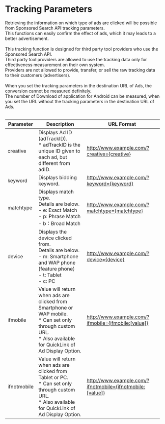 # Tracking Parameters
Retrieving the information on which type of ads are clicked will be possible from Sponsored Search API tracking parameters. <br>
This functions can easily confirm the effect of ads, which it may leads to a better advertisement.<br>
<br>
This tracking function is designed for third party tool providers who use the Sponsored Search API. <br>
Third party tool providers are allowed to use the tracking data only for effectiveness measurement on their own system. <br>
Providers are not allowed to provide, transfer, or sell the raw tracking data to their customers (advertisers).<br>
<br>
When you set the tracking parameters in the destination URL of Ads, the conversion cannot be measured definitely.<br>
The number of Download of application for Android can be measured, when you set the URL without the tracking parameters in the destination URL of Ads.<br>
<br>

Parameter | Description | URL Format
---------- | ------------------- | ----------------------
creative |Displays Ad ID (adTrackID).<br>* adTrackID is the unique ID given to each ad, but different from adID.| http://www.example.com/?creative={creative} 
keyword | Displays bidding keyword.| http://www.example.com/?keyword={keyword} 
matchtype | Displays match type.<br> Details are below.<br> - e: Exact Match<br> - p: Phrase Match<br> - b：Broad Match|http://www.example.com/?matchtype={matchtype} 
device | Displays the device clicked from. <br>Details are below.<br> - m: Smartphone and WAP phone (feature phone)<br> - t: Tablet<br> - c: PC | http://www.example.com/?device={device}<br>
ifmobile | Value will return when ads are clicked from Smartphone or WAP mobile.<br>* Can set only through custom URL.<br>* Also available for QuickLink of Ad Display Option.| http://www.example.com/?ifmobile={ifmobile:[value]}
ifnotmobile| Value will return when ads are clicked from Tablet or PC.<br>* Can set only through custom URL.<br>* Also available for QuickLink of Ad Display Option.|http://www.example.com/?ifnotmobile={ifnotmobile:[value]}

